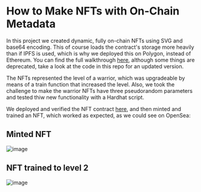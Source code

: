 # How to Make NFTs with On-Chain Metadata

In this project we created dynamic, fully on-chain NFTs using SVG and base64 encoding. This of course loads the contract's storage more heavily than if IPFS is used, which is why we deployed this on Polygon, instead of Ethereum. You can find the full walkthrough [here](https://docs.alchemy.com/docs/how-to-make-nfts-with-on-chain-metadata-hardhat-and-javascript), although some things are deprecated, take a look at the code in this repo for an updated version.

The NFTs represented the level of a warrior, which was upgradeable by means of a train function that increased the level. Also, we took the challenge to make the warrior NFTs have three pseudorandom parameters and tested thiw new functionality with a Hardhat script.

We deployed and verified the NFT contract [here](https://mumbai.polygonscan.com/address/0xC2CD081Db4b0a56af9A976789f0fCe1aCD0aB613), and then minted and trained an NFT, which worked as expected, as we could see on OpenSea:

## Minted NFT
![image](https://github.com/arynyestos/RoadToWeb3NftsOnchainMetadata/assets/33223441/0cdf087b-6fbe-49dd-9bf0-9225b362f7bf)

## NFT trained to level 2
![image](https://github.com/arynyestos/RoadToWeb3NftsOnchainMetadata/assets/33223441/d2467089-5144-44e7-816c-5e1c77e11593)

